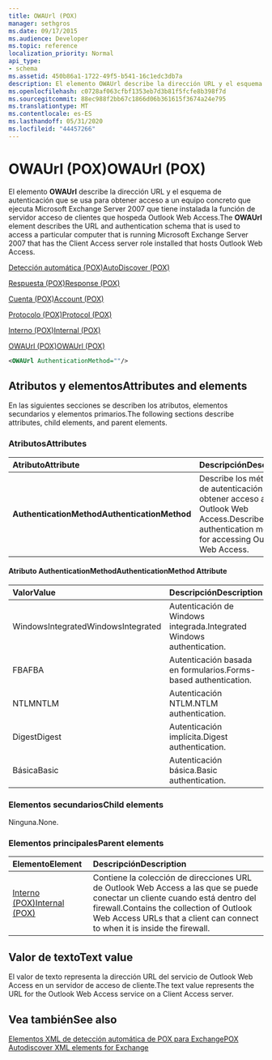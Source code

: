 ```yaml
---
title: OWAUrl (POX)
manager: sethgros
ms.date: 09/17/2015
ms.audience: Developer
ms.topic: reference
localization_priority: Normal
api_type:
- schema
ms.assetid: 450b86a1-1722-49f5-b541-16c1edc3db7a
description: El elemento OWAUrl describe la dirección URL y el esquema de autenticación que se usa para obtener acceso a un equipo concreto que ejecuta Microsoft Exchange Server 2007 que tiene instalada la función de servidor acceso de clientes que hospeda Outlook Web Access.
ms.openlocfilehash: c0728af063cfbf1353eb7d3b81f5fcfe8b398f7d
ms.sourcegitcommit: 88ec988f2bb67c1866d06b361615f3674a24e795
ms.translationtype: MT
ms.contentlocale: es-ES
ms.lasthandoff: 05/31/2020
ms.locfileid: "44457266"
---
```

# <a name="owaurl-pox"></a><span data-ttu-id="62712-103">OWAUrl (POX)</span><span class="sxs-lookup"><span data-stu-id="62712-103">OWAUrl (POX)</span></span>

<span data-ttu-id="62712-104">El elemento **OWAUrl** describe la dirección URL y el esquema de autenticación que se usa para obtener acceso a un equipo concreto que ejecuta Microsoft Exchange Server 2007 que tiene instalada la función de servidor acceso de clientes que hospeda Outlook Web Access.</span><span class="sxs-lookup"><span data-stu-id="62712-104">The **OWAUrl** element describes the URL and authentication schema that is used to access a particular computer that is running Microsoft Exchange Server 2007 that has the Client Access server role installed that hosts Outlook Web Access.</span></span> 
  
[<span data-ttu-id="62712-105">Detección automática (POX)</span><span class="sxs-lookup"><span data-stu-id="62712-105">AutoDiscover (POX)</span></span>](autodiscover-pox.md)
  
[<span data-ttu-id="62712-106">Respuesta (POX)</span><span class="sxs-lookup"><span data-stu-id="62712-106">Response (POX)</span></span>](response-pox.md)
  
[<span data-ttu-id="62712-107">Cuenta (POX)</span><span class="sxs-lookup"><span data-stu-id="62712-107">Account (POX)</span></span>](account-pox.md)
  
[<span data-ttu-id="62712-108">Protocolo (POX)</span><span class="sxs-lookup"><span data-stu-id="62712-108">Protocol (POX)</span></span>](protocol-pox.md)
  
[<span data-ttu-id="62712-109">Interno (POX)</span><span class="sxs-lookup"><span data-stu-id="62712-109">Internal (POX)</span></span>](internal-pox.md)
  
[<span data-ttu-id="62712-110">OWAUrl (POX)</span><span class="sxs-lookup"><span data-stu-id="62712-110">OWAUrl (POX)</span></span>](owaurl-pox.md)
  
```xml
<OWAUrl AuthenticationMethod=""/>
```

## <a name="attributes-and-elements"></a><span data-ttu-id="62712-111">Atributos y elementos</span><span class="sxs-lookup"><span data-stu-id="62712-111">Attributes and elements</span></span>

<span data-ttu-id="62712-112">En las siguientes secciones se describen los atributos, elementos secundarios y elementos primarios.</span><span class="sxs-lookup"><span data-stu-id="62712-112">The following sections describe attributes, child elements, and parent elements.</span></span>
  
### <a name="attributes"></a><span data-ttu-id="62712-113">Atributos</span><span class="sxs-lookup"><span data-stu-id="62712-113">Attributes</span></span>

|<span data-ttu-id="62712-114">**Atributo**</span><span class="sxs-lookup"><span data-stu-id="62712-114">**Attribute**</span></span>|<span data-ttu-id="62712-115">**Descripción**</span><span class="sxs-lookup"><span data-stu-id="62712-115">**Description**</span></span>|
|:-----|:-----|
|<span data-ttu-id="62712-116">**AuthenticationMethod**</span><span class="sxs-lookup"><span data-stu-id="62712-116">**AuthenticationMethod**</span></span> <br/> |<span data-ttu-id="62712-117">Describe los métodos de autenticación para obtener acceso a Outlook Web Access.</span><span class="sxs-lookup"><span data-stu-id="62712-117">Describes the authentication methods for accessing Outlook Web Access.</span></span>  <br/> |
   
#### <a name="authenticationmethod-attribute"></a><span data-ttu-id="62712-118">Atributo AuthenticationMethod</span><span class="sxs-lookup"><span data-stu-id="62712-118">AuthenticationMethod Attribute</span></span>

|<span data-ttu-id="62712-119">**Valor**</span><span class="sxs-lookup"><span data-stu-id="62712-119">**Value**</span></span>|<span data-ttu-id="62712-120">**Descripción**</span><span class="sxs-lookup"><span data-stu-id="62712-120">**Description**</span></span>|
|:-----|:-----|
|<span data-ttu-id="62712-121">WindowsIntegrated</span><span class="sxs-lookup"><span data-stu-id="62712-121">WindowsIntegrated</span></span>  <br/> |<span data-ttu-id="62712-122">Autenticación de Windows integrada.</span><span class="sxs-lookup"><span data-stu-id="62712-122">Integrated Windows authentication.</span></span>  <br/> |
|<span data-ttu-id="62712-123">FBA</span><span class="sxs-lookup"><span data-stu-id="62712-123">FBA</span></span>  <br/> |<span data-ttu-id="62712-124">Autenticación basada en formularios.</span><span class="sxs-lookup"><span data-stu-id="62712-124">Forms-based authentication.</span></span>  <br/> |
|<span data-ttu-id="62712-125">NTLM</span><span class="sxs-lookup"><span data-stu-id="62712-125">NTLM</span></span>  <br/> |<span data-ttu-id="62712-126">Autenticación NTLM.</span><span class="sxs-lookup"><span data-stu-id="62712-126">NTLM authentication.</span></span>  <br/> |
|<span data-ttu-id="62712-127">Digest</span><span class="sxs-lookup"><span data-stu-id="62712-127">Digest</span></span>  <br/> |<span data-ttu-id="62712-128">Autenticación implícita.</span><span class="sxs-lookup"><span data-stu-id="62712-128">Digest authentication.</span></span>  <br/> |
|<span data-ttu-id="62712-129">Básica</span><span class="sxs-lookup"><span data-stu-id="62712-129">Basic</span></span>  <br/> |<span data-ttu-id="62712-130">Autenticación básica.</span><span class="sxs-lookup"><span data-stu-id="62712-130">Basic authentication.</span></span>  <br/> |
   
### <a name="child-elements"></a><span data-ttu-id="62712-131">Elementos secundarios</span><span class="sxs-lookup"><span data-stu-id="62712-131">Child elements</span></span>

<span data-ttu-id="62712-132">Ninguna.</span><span class="sxs-lookup"><span data-stu-id="62712-132">None.</span></span>
  
### <a name="parent-elements"></a><span data-ttu-id="62712-133">Elementos principales</span><span class="sxs-lookup"><span data-stu-id="62712-133">Parent elements</span></span>

|<span data-ttu-id="62712-134">**Elemento**</span><span class="sxs-lookup"><span data-stu-id="62712-134">**Element**</span></span>|<span data-ttu-id="62712-135">**Descripción**</span><span class="sxs-lookup"><span data-stu-id="62712-135">**Description**</span></span>|
|:-----|:-----|
|[<span data-ttu-id="62712-136">Interno (POX)</span><span class="sxs-lookup"><span data-stu-id="62712-136">Internal (POX)</span></span>](internal-pox.md) <br/> |<span data-ttu-id="62712-137">Contiene la colección de direcciones URL de Outlook Web Access a las que se puede conectar un cliente cuando está dentro del firewall.</span><span class="sxs-lookup"><span data-stu-id="62712-137">Contains the collection of Outlook Web Access URLs that a client can connect to when it is inside the firewall.</span></span>  <br/> |
   
## <a name="text-value"></a><span data-ttu-id="62712-138">Valor de texto</span><span class="sxs-lookup"><span data-stu-id="62712-138">Text value</span></span>

<span data-ttu-id="62712-139">El valor de texto representa la dirección URL del servicio de Outlook Web Access en un servidor de acceso de cliente.</span><span class="sxs-lookup"><span data-stu-id="62712-139">The text value represents the URL for the Outlook Web Access service on a Client Access server.</span></span>
  
## <a name="see-also"></a><span data-ttu-id="62712-140">Vea también</span><span class="sxs-lookup"><span data-stu-id="62712-140">See also</span></span>



[<span data-ttu-id="62712-141">Elementos XML de detección automática de POX para Exchange</span><span class="sxs-lookup"><span data-stu-id="62712-141">POX Autodiscover XML elements for Exchange</span></span>](pox-autodiscover-xml-elements-for-exchange.md)

